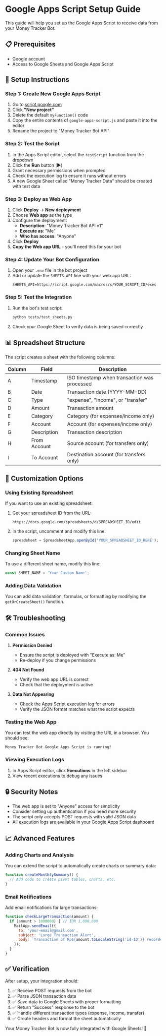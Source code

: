 # Google Apps Script Setup Guide

This guide will help you set up the Google Apps Script to receive data from your Money Tracker Bot.

## 📋 Prerequisites

- Google account
- Access to Google Sheets and Google Apps Script

## 🚀 Setup Instructions

### Step 1: Create New Google Apps Script

1. Go to [script.google.com](https://script.google.com)
2. Click **"New project"**
3. Delete the default `myFunction()` code
4. Copy the entire contents of `google-apps-script.js` and paste it into the editor
5. Rename the project to "Money Tracker Bot API"

### Step 2: Test the Script

1. In the Apps Script editor, select the `testScript` function from the dropdown
2. Click the **Run** button (▶️)
3. Grant necessary permissions when prompted
4. Check the execution log to ensure it runs without errors
5. A new Google Sheet called "Money Tracker Data" should be created with test data

### Step 3: Deploy as Web App

1. Click **Deploy** → **New deployment**
2. Choose **Web app** as the type
3. Configure the deployment:
   - **Description**: "Money Tracker Bot API v1"
   - **Execute as**: "Me"
   - **Who has access**: "Anyone"
4. Click **Deploy**
5. **Copy the Web app URL** - you'll need this for your bot

### Step 4: Update Your Bot Configuration

1. Open your `.env` file in the bot project
2. Add or update the `SHEETS_API` line with your web app URL:
   ```
   SHEETS_API=https://script.google.com/macros/s/YOUR_SCRIPT_ID/exec
   ```

### Step 5: Test the Integration

1. Run the bot's test script:
   ```bash
   python tests/test_sheets.py
   ```
2. Check your Google Sheet to verify data is being saved correctly

## 📊 Spreadsheet Structure

The script creates a sheet with the following columns:

| Column | Field | Description |
|--------|-------|-------------|
| A | Timestamp | ISO timestamp when transaction was processed |
| B | Date | Transaction date (YYYY-MM-DD) |
| C | Type | "expense", "income", or "transfer" |
| D | Amount | Transaction amount |
| E | Category | Category (for expenses/income only) |
| F | Account | Account (for expenses/income only) |
| G | Description | Transaction description |
| H | From Account | Source account (for transfers only) |
| I | To Account | Destination account (for transfers only) |

## 🔧 Customization Options

### Using Existing Spreadsheet

If you want to use an existing spreadsheet:

1. Get your spreadsheet ID from the URL:
   ```
   https://docs.google.com/spreadsheets/d/SPREADSHEET_ID/edit
   ```
2. In the script, uncomment and modify this line:
   ```javascript
   spreadsheet = SpreadsheetApp.openById('YOUR_SPREADSHEET_ID_HERE');
   ```

### Changing Sheet Name

To use a different sheet name, modify this line:
```javascript
const SHEET_NAME = 'Your Custom Name';
```

### Adding Data Validation

You can add data validation, formulas, or formatting by modifying the `getOrCreateSheet()` function.

## 🛠️ Troubleshooting

### Common Issues

1. **Permission Denied**
   - Ensure the script is deployed with "Execute as: Me"
   - Re-deploy if you change permissions

2. **404 Not Found**
   - Verify the web app URL is correct
   - Check that the deployment is active

3. **Data Not Appearing**
   - Check the Apps Script execution log for errors
   - Verify the JSON format matches what the script expects

### Testing the Web App

You can test the web app directly by visiting the URL in a browser. You should see:
```
Money Tracker Bot Google Apps Script is running!
```

### Viewing Execution Logs

1. In Apps Script editor, click **Executions** in the left sidebar
2. View recent executions to debug any issues

## 🔒 Security Notes

- The web app is set to "Anyone" access for simplicity
- Consider setting up authentication if you need more security
- The script only accepts POST requests with valid JSON data
- All execution logs are available in your Google Apps Script dashboard

## 📈 Advanced Features

### Adding Charts and Analysis

You can extend the script to automatically create charts or summary data:

```javascript
function createMonthlySummary() {
  // Add code to create pivot tables, charts, etc.
}
```

### Email Notifications

Add email notifications for large transactions:

```javascript
function checkLargeTransaction(amount) {
  if (amount > 1000000) { // IDR 1,000,000
    MailApp.sendEmail({
      to: 'your-email@gmail.com',
      subject: 'Large Transaction Alert',
      body: `Transaction of Rp${amount.toLocaleString('id-ID')} recorded`
    });
  }
}
```

## ✅ Verification

After setup, your integration should:

1. ✅ Receive POST requests from the bot
2. ✅ Parse JSON transaction data
3. ✅ Save data to Google Sheets with proper formatting
4. ✅ Return "Success" response to the bot
5. ✅ Handle different transaction types (expense, income, transfer)
6. ✅ Create headers and format the sheet automatically

Your Money Tracker Bot is now fully integrated with Google Sheets! 🎉
